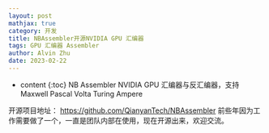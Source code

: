 ```yaml
---
layout: post
mathjax: true
category: 开发
title: NBAssembler开源NVIDIA GPU 汇编器
tags: GPU 汇编器 Assembler
author: Alvin Zhu
date: 2023-02-22
---
```


* content
{:toc}
NB Assembler NVIDIA GPU 汇编器与反汇编器，支持Maxwell Pascal Volta Turing Ampere






开源项目地址：
https://github.com/QianyanTech/NBAssembler
前些年因为工作需要做了一个，一直是团队内部在使用，现在开源出来，欢迎交流。

